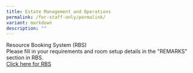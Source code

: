 ```yaml
---
title: Estate Management and Operations
permalink: /for-staff-only/permalink/
variant: markdown
description: ""
---
```

Resource Booking System (RBS)<br>
Please fill in your requirements and room setup details in the "REMARKS" section in RBS.<br>
[Click here for RBS](https://rbs.avero-tech.com/login.html)<br>

